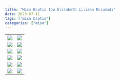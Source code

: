 ```yaml
---
title: "Misa Baptis Ibu Elizabeth Liliana Kusumadi"
date: 2023-07-11
tags: ["misa baptis"]
categories: ["misa"]
---
```

| | | 
|---|---|
| ![](/img/misa11jul23.avif) | ![](/img/misa11jul231.avif) | 
| ![](/img/misa11jul232.avif) | ![](/img/misa11jul233.avif) |
| ![](/img/misa11jul234.avif) | ![](/img/misa11jul235.avif) | 
| ![](/img/misa11jul236.avif) | ![](/img/misa11jul237.avif)  |
| ![](/img/misa11jul238.avif) | ![](/img/misa11jul239.avif) | 
| ![](/img/misa11jul2310.avif) | ![](/img/misa11jul2311.avif) |